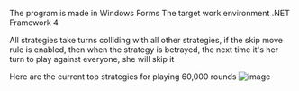 The program is made in Windows Forms
The target work environment .NET Framework 4

All strategies take turns colliding with all other strategies, if the skip move rule is enabled, then when the strategy is betrayed, the next time it's her turn to play against everyone, she will skip it

Here are the current top strategies for playing 60,000 rounds
![image](https://github.com/Lerdn2050/FFA_DilemmaGame/assets/63452059/bedc2843-5981-4ff4-9521-b22b3bed9898)
